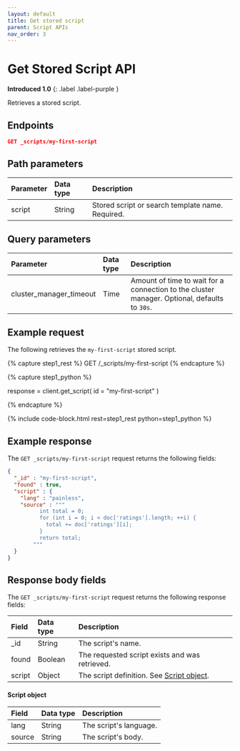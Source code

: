 ```yaml
---
layout: default
title: Get stored script
parent: Script APIs
nav_order: 3
---
```


# Get Stored Script API
**Introduced 1.0**
{: .label .label-purple }

Retrieves a stored script.

## Endpoints

```json
GET _scripts/my-first-script
```

## Path parameters

| Parameter | Data type | Description | 
:--- | :--- | :---
| script | String | Stored script or search template name. Required.|

## Query parameters

| Parameter | Data type | Description | 
:--- | :--- | :---
| cluster_manager_timeout | Time | Amount of time to wait for a connection to the cluster manager. Optional, defaults to `30s`. |

## Example request

The following retrieves the `my-first-script` stored script.

<!-- spec_insert_start
component: example_code
rest: GET /_scripts/my-first-script
-->
{% capture step1_rest %}
GET /_scripts/my-first-script
{% endcapture %}

{% capture step1_python %}


response = client.get_script(
  id = "my-first-script"
)

{% endcapture %}

{% include code-block.html
    rest=step1_rest
    python=step1_python %}
<!-- spec_insert_end -->

## Example response

The `GET _scripts/my-first-script` request returns the following fields:

````json
{
  "_id" : "my-first-script",
  "found" : true,
  "script" : {
    "lang" : "painless",
    "source" : """
          int total = 0;
          for (int i = 0; i < doc['ratings'].length; ++i) {
            total += doc['ratings'][i];
          }
          return total;
        """
  }
}
````

## Response body fields

The `GET _scripts/my-first-script` request returns the following response fields:

| Field | Data type | Description | 
:--- | :--- | :---
| _id | String | The script's name. |
| found | Boolean | The requested script exists and was retrieved. |
| script | Object | The script definition. See [Script object](#script-object).  |

#### Script object

| Field | Data type | Description | 
:--- | :--- | :---
| lang | String | The script's language. |
|  source | String | The script's body. |